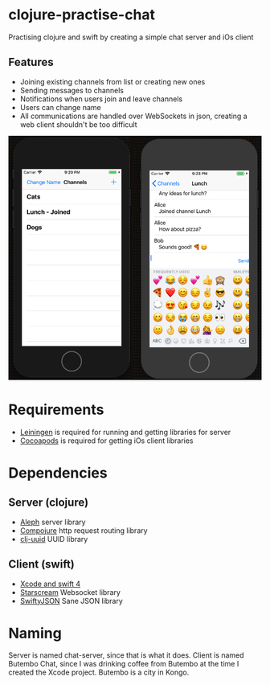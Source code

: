 # clojure-practise-chat
Practising clojure and swift by creating a simple chat server and iOs client

## Features
* Joining existing channels from list or creating new ones
* Sending messages to channels
* Notifications when users join and leave channels
* Users can change name
* All communications are handled over WebSockets in json, creating a web client shouldn't be too difficult

![Screenshot](https://raw.githubusercontent.com/joonamo/clojure-practise-chat/master/preview.png)

# Requirements
* [Leiningen](https://leiningen.org/) is required for running and getting libraries for server
* [Cocoapods](https://cocoapods.org/) is required for getting iOs client libraries

# Dependencies
## Server (clojure)
* [Aleph](http://aleph.io/) server library
* [Compojure](https://github.com/weavejester/compojure) http request routing library
* [clj-uuid](https://github.com/danlentz/clj-uuid) UUID library

## Client (swift)
* [Xcode and swift 4](https://developer.apple.com/xcode/)
* [Starscream](https://github.com/daltoniam/Starscream) Websocket library
* [SwiftyJSON](https://github.com/SwiftyJSON/SwiftyJSON) Sane JSON library

# Naming
Server is named chat-server, since that is what it does. Client is named Butembo Chat, since I was drinking coffee from Butembo at the time I created the Xcode project. Butembo is a city in Kongo.
